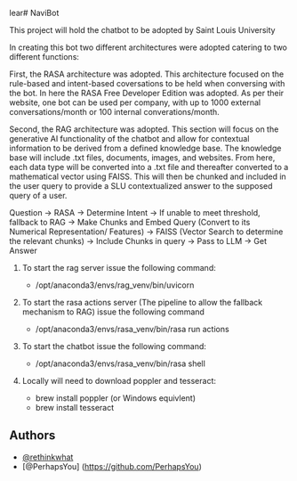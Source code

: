 lear# NaviBot

This project will hold the chatbot to be adopted by Saint Louis University

In creating this bot two different architectures were adopted catering to two different functions:

First, the RASA architecture was adopted. This architecture focused on the rule-based and intent-based coversations to be held when conversing with the bot. In here the RASA Free Developer Edition was adopted. As per their website, one bot can be used per company, with up to 1000 external conversations/month or 100 internal converations/month.

Second, the RAG architecture was adopted. This section will focus on the generative AI functionality of the chatbot and allow for contextual information to be derived from a defined knowledge base. The knowledge base will include .txt files, documents, images, and websites. From here, each data type will be converted into a .txt file and thereafter converted to a mathematical vector using FAISS. This will then be chunked and included in the user query to provide a SLU contextualized answer to the supposed query of a user.

Question -> RASA -> Determine Intent -> If unable to meet threshold, fallback to RAG -> Make Chunks and Embed Query (Convert to its Numerical Representation/ Features) -> FAISS (Vector Search to determine the relevant chunks) -> Include Chunks in query -> Pass to LLM -> Get Answer



1. To start the rag server issue the following command:
    - /opt/anaconda3/envs/rag_venv/bin/uvicorn 
2. To start the rasa actions server (The pipeline to allow the fallback mechanism to RAG) issue the following command
    - /opt/anaconda3/envs/rasa_venv/bin/rasa run actions
3. To start the chatbot issue the following command:
    - /opt/anaconda3/envs/rasa_venv/bin/rasa shell


1. Locally will need to download poppler and tesseract:
    - brew install poppler (or Windows equivlent)
    - brew install tesseract

## Authors

- [@rethinkwhat](https://github.com/RethinkWhat/)
- [@PerhapsYou] (https://github.com/PerhapsYou)


